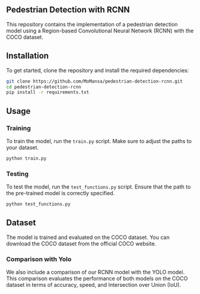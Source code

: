 ## Pedestrian Detection with RCNN

This repository contains the implementation of a pedestrian detection model using a Region-based Convolutional Neural Network (RCNN) with the COCO dataset.

## Installation
To get started, clone the repository and install the required dependencies:

```bash
git clone https://github.com/MoMansa/pedestrian-detection-rcnn.git
cd pedestrian-detection-rcnn
pip install -r requirements.txt
```

## Usage

### Training
To train the model, run the `train.py` script. Make sure to adjust the paths to your dataset.

```bash
python train.py
```

### Testing
To test the model, run the `test_functions.py` script. Ensure that the path to the pre-trained model is correctly specified.

```bash
python test_functions.py
```

## Dataset
The model is trained and evaluated on the COCO dataset. You can download the COCO dataset from the official COCO website.

### Comparison with Yolo 
We also include a comparison of our RCNN model with the YOLO model. This comparison evaluates the performance of both models on the COCO dataset in terms of accuracy, speed, and Intersection over Union (IoU).
